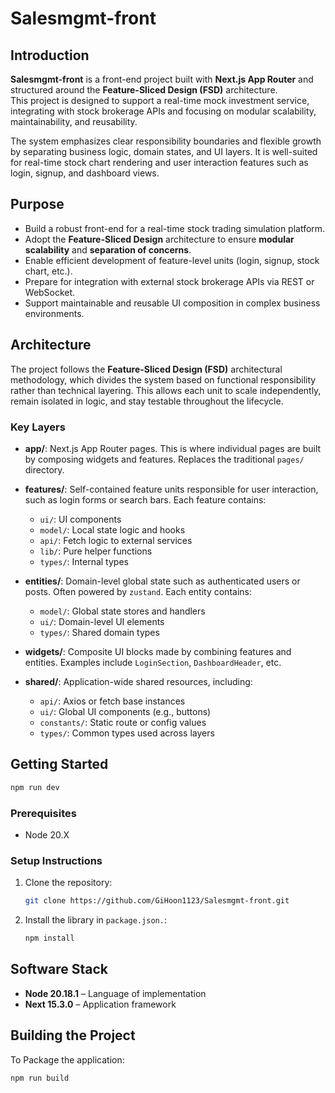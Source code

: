 # Salesmgmt-front

## Introduction

**Salesmgmt-front** is a front-end project built with **Next.js App Router** and structured around the **Feature-Sliced Design (FSD)** architecture.  
This project is designed to support a real-time mock investment service, integrating with stock brokerage APIs and focusing on modular scalability, maintainability, and reusability.

The system emphasizes clear responsibility boundaries and flexible growth by separating business logic, domain states, and UI layers. It is well-suited for real-time stock chart rendering and user interaction features such as login, signup, and dashboard views.

## Purpose

- Build a robust front-end for a real-time stock trading simulation platform.
- Adopt the **Feature-Sliced Design** architecture to ensure **modular scalability** and **separation of concerns**.
- Enable efficient development of feature-level units (login, signup, stock chart, etc.).
- Prepare for integration with external stock brokerage APIs via REST or WebSocket.
- Support maintainable and reusable UI composition in complex business environments.

## Architecture

The project follows the **Feature-Sliced Design (FSD)** architectural methodology, which divides the system based on functional responsibility rather than technical layering. This allows each unit to scale independently, remain isolated in logic, and stay testable throughout the lifecycle.

### Key Layers

- **app/**: Next.js App Router pages. This is where individual pages are built by composing widgets and features. Replaces the traditional `pages/` directory.
- **features/**: Self-contained feature units responsible for user interaction, such as login forms or search bars. Each feature contains:

  - `ui/`: UI components
  - `model/`: Local state logic and hooks
  - `api/`: Fetch logic to external services
  - `lib/`: Pure helper functions
  - `types/`: Internal types

- **entities/**: Domain-level global state such as authenticated users or posts. Often powered by `zustand`. Each entity contains:

  - `model/`: Global state stores and handlers
  - `ui/`: Domain-level UI elements
  - `types/`: Shared domain types

- **widgets/**: Composite UI blocks made by combining features and entities. Examples include `LoginSection`, `DashboardHeader`, etc.

- **shared/**: Application-wide shared resources, including:
  - `api/`: Axios or fetch base instances
  - `ui/`: Global UI components (e.g., buttons)
  - `constants/`: Static route or config values
  - `types/`: Common types used across layers

## Getting Started

```bash
npm run dev
```

### Prerequisites

- Node 20.X

### Setup Instructions

1. Clone the repository:
   ```bash
   git clone https://github.com/GiHoon1123/Salesmgmt-front.git
   ```
2. Install the library in `package.json.`:
   ```bash
   npm install
   ```

## Software Stack

- **Node 20.18.1** – Language of implementation
- **Next 15.3.0** – Application framework

## Building the Project

To Package the application:

```bash
npm run build
```
